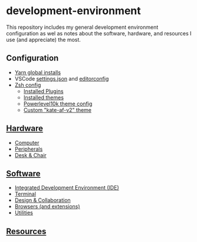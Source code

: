 # development-environment

This repository includes my general development environment configuration as wel as notes about the software, hardware, and resources I use (and appreciate) the most.

## Configuration

- [Yarn global installs](https://github.com/katesowles/development-environment/blob/main/.config/yarn/global/package.json)
- VSCode [settings.json](https://github.com/katesowles/development-environment/blob/main/Library/Application%20Support/Code/User/settings.json) and [editorconfig](https://github.com/katesowles/development-environment/blob/main/editorconfig)
- [Zsh config](https://github.com/katesowles/development-environment/blob/main/.zshrc)
  - [Installed Plugins](https://github.com/katesowles/development-environment/blob/main/.oh-my-zsh--custom/custom/plugins/INSTALLS.md)
  - [Installed themes](https://github.com/katesowles/development-environment/blob/main/.oh-my-zsh--custom/custom/themes/INSTALLS.md)
  - [Powerlevel10k theme config](https://github.com/katesowles/development-environment/blob/main/.p10k.zsh)
  - [Custom "kate-af-v2" theme](https://github.com/katesowles/development-environment/blob/main/.oh-my-zsh--custom/custom/themes/kate-af-v2/kate-af-v2.zsh)

## [Hardware](https://github.com/katesowles/development-environment/blob/main/HARDWARE.md)

- [Computer](https://github.com/katesowles/development-environment/blob/main/HARDWARE.md#computer)
- [Peripherals](https://github.com/katesowles/development-environment/blob/main/HARDWARE.md#peripherals)
- [Desk & Chair](https://github.com/katesowles/development-environment/blob/main/HARDWARE.md#desk--chair)

## [Software](https://github.com/katesowles/development-environment/blob/main/SOFTWARE.md)

- [Integrated Development Environment (IDE)](https://github.com/katesowles/development-environment/blob/main/SOFTWARE.md#integrated-development-environment-ide)
- [Terminal](https://github.com/katesowles/development-environment/blob/main/SOFTWARE.md#terminal)
- [Design & Collaboration](https://github.com/katesowles/development-environment/blob/main/SOFTWARE.md#design--collaboration)
- [Browsers (and extensions)](https://github.com/katesowles/development-environment/blob/main/SOFTWARE.md#browser)
- [Utilities](https://github.com/katesowles/development-environment/blob/main/SOFTWARE.md#utilities)

## [Resources](https://github.com/katesowles/development-environment/blob/main/RESOURCES.md)
